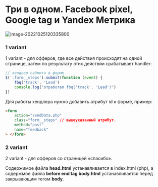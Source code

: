 # Три в одном. Facebook pixel, Google tag и Yandex Метрика

![image-20221025120335800](C:\Users\serj100\AppData\Roaming\Typora\typora-user-images\image-20221025120335800.png)

### 1 variant

1 variant - для офферов, где все действия происходят на одной странице, затем по результату этих действйи срабатывает handler:

```js
// хендлер сабмита в форме
$('.form__steps').submit(function (event) {
	fbq('track', 'Lead')
	console.log("отработал fbq('track', 'Lead')")
})
```

Для работы хендлера нужно добавить атрибут id к форме, пример:

```html
<form
	action="sendData.php"
	class="form__steps" // вышеуказанный атрибут.
	method="post"
	name="feedback"
> </form>
```

### 2 variant

2 variant - для офферов со страницей «спасибо».

Содержимое файла **head.html** устанавливается в index.html (php), а содержмое файла **before end tag body.html** устанавливается перед закрывающим тегом **body**.